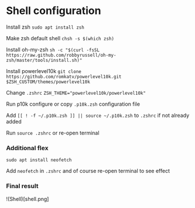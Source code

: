 # Shell configuration

Install zsh
```sudo apt install zsh```

Make zsh default shell
```chsh -s $(which zsh)```

Install oh-my-zsh
```sh -c "$(curl -fsSL https://raw.github.com/robbyrussell/oh-my-zsh/master/tools/install.sh)"```

Install powerlevel10k
```git clone https://github.com/romkatv/powerlevel10k.git $ZSH_CUSTOM/themes/powerlevel10k```

Change `.zshrc`
```ZSH_THEME="powerlevel10k/powerlevel10k"```

Run p10k configure or copy `.p10k.zsh` configuration file

Add `[[ ! -f ~/.p10k.zsh ]] || source ~/.p10k.zsh` to `.zshrc` if not already added

Run `source .zshrc` or re-open terminal

### Additional flex

```sudo apt install neofetch```

Add `neofetch` in `.zshrc` and of course re-open terminal to see effect

### Final result

!(Shell)[shell.png]
